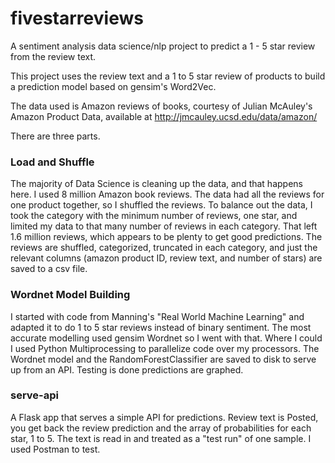 # fivestarreviews
A sentiment analysis data science/nlp project to predict a 1 - 5 star review from the review text.

This project uses the review text and a 1 to 5 star review of products to build a prediction model based on gensim's Word2Vec.

The data used is Amazon reviews of books, courtesy of Julian McAuley's Amazon Product Data, available at http://jmcauley.ucsd.edu/data/amazon/

There are three parts.

### Load and Shuffle
The majority of Data Science is cleaning up the data, and that happens here. I used 8 million Amazon book reviews. The data had all the reviews for one product together, so I shuffled the reviews. To balance out the data, I took the category with the minimum number of reviews, one star, and limited my data to that many number of reviews in each category. That left 1.6 million reviews, which appears to be plenty to get good predictions. The reviews are shuffled, categorized, truncated in each category, and just the relevant columns (amazon product ID, review text, and number of stars) are saved to a csv file.

### Wordnet Model Building
I started with code from Manning's "Real World Machine Learning" and adapted it to do 1 to 5 star reviews instead of binary sentiment. The most accurate modelling used gensim Wordnet so I went with that. Where I could I used Python Multiprocessing to parallelize code over my processors. The Wordnet model and the RandomForestClassifier are saved to disk to serve up from an API. Testing is done predictions are graphed.

### serve-api
A Flask app that serves a simple API for predictions. Review text is Posted, you get back the review prediction and the array of probabilities for each star, 1 to 5.
The text is read in and treated as a "test run" of one sample. I used Postman to test.